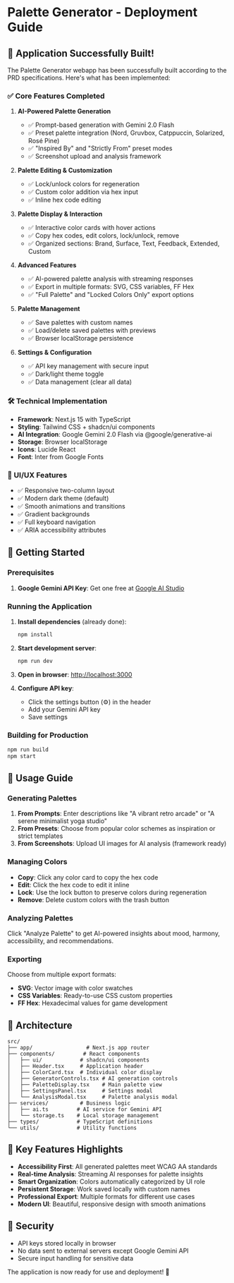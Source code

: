 # Palette Generator - Deployment Guide

## 🎉 Application Successfully Built!

The Palette Generator webapp has been successfully built according to the PRD specifications. Here's what has been implemented:

### ✅ Core Features Completed

1. **AI-Powered Palette Generation**
   - ✅ Prompt-based generation with Gemini 2.0 Flash
   - ✅ Preset palette integration (Nord, Gruvbox, Catppuccin, Solarized, Rosé Pine)
   - ✅ "Inspired By" and "Strictly From" preset modes
   - ✅ Screenshot upload and analysis framework

2. **Palette Editing & Customization**
   - ✅ Lock/unlock colors for regeneration
   - ✅ Custom color addition via hex input
   - ✅ Inline hex code editing

3. **Palette Display & Interaction**
   - ✅ Interactive color cards with hover actions
   - ✅ Copy hex codes, edit colors, lock/unlock, remove
   - ✅ Organized sections: Brand, Surface, Text, Feedback, Extended, Custom

4. **Advanced Features**
   - ✅ AI-powered palette analysis with streaming responses
   - ✅ Export in multiple formats: SVG, CSS variables, FF Hex
   - ✅ "Full Palette" and "Locked Colors Only" export options

5. **Palette Management**
   - ✅ Save palettes with custom names
   - ✅ Load/delete saved palettes with previews
   - ✅ Browser localStorage persistence

6. **Settings & Configuration**
   - ✅ API key management with secure input
   - ✅ Dark/light theme toggle
   - ✅ Data management (clear all data)

### 🛠️ Technical Implementation

- **Framework**: Next.js 15 with TypeScript
- **Styling**: Tailwind CSS + shadcn/ui components
- **AI Integration**: Google Gemini 2.0 Flash via @google/generative-ai
- **Storage**: Browser localStorage
- **Icons**: Lucide React
- **Font**: Inter from Google Fonts

### 🎨 UI/UX Features

- ✅ Responsive two-column layout
- ✅ Modern dark theme (default)
- ✅ Smooth animations and transitions
- ✅ Gradient backgrounds
- ✅ Full keyboard navigation
- ✅ ARIA accessibility attributes

## 🚀 Getting Started

### Prerequisites
1. **Google Gemini API Key**: Get one free at [Google AI Studio](https://makersuite.google.com/app/apikey)

### Running the Application

1. **Install dependencies** (already done):
   ```bash
   npm install
   ```

2. **Start development server**:
   ```bash
   npm run dev
   ```

3. **Open in browser**: [http://localhost:3000](http://localhost:3000)

4. **Configure API key**:
   - Click the settings button (⚙️) in the header
   - Add your Gemini API key
   - Save settings

### Building for Production

```bash
npm run build
npm start
```

## 📱 Usage Guide

### Generating Palettes

1. **From Prompts**: Enter descriptions like "A vibrant retro arcade" or "A serene minimalist yoga studio"
2. **From Presets**: Choose from popular color schemes as inspiration or strict templates
3. **From Screenshots**: Upload UI images for AI analysis (framework ready)

### Managing Colors

- **Copy**: Click any color card to copy the hex code
- **Edit**: Click the hex code to edit it inline
- **Lock**: Use the lock button to preserve colors during regeneration
- **Remove**: Delete custom colors with the trash button

### Analyzing Palettes

Click "Analyze Palette" to get AI-powered insights about mood, harmony, accessibility, and recommendations.

### Exporting

Choose from multiple export formats:
- **SVG**: Vector image with color swatches
- **CSS Variables**: Ready-to-use CSS custom properties  
- **FF Hex**: Hexadecimal values for game development

## 🔧 Architecture

```
src/
├── app/                 # Next.js app router
├── components/         # React components
│   ├── ui/            # shadcn/ui components
│   ├── Header.tsx     # Application header
│   ├── ColorCard.tsx  # Individual color display
│   ├── GeneratorControls.tsx # AI generation controls
│   ├── PaletteDisplay.tsx    # Main palette view
│   ├── SettingsPanel.tsx     # Settings modal
│   └── AnalysisModal.tsx     # Palette analysis modal
├── services/          # Business logic
│   ├── ai.ts         # AI service for Gemini API
│   └── storage.ts    # Local storage management
├── types/            # TypeScript definitions
└── utils/            # Utility functions
```

## 🎯 Key Features Highlights

- **Accessibility First**: All generated palettes meet WCAG AA standards
- **Real-time Analysis**: Streaming AI responses for palette insights
- **Smart Organization**: Colors automatically categorized by UI role
- **Persistent Storage**: Work saved locally with custom names
- **Professional Export**: Multiple formats for different use cases
- **Modern UI**: Beautiful, responsive design with smooth animations

## 🔐 Security

- API keys stored locally in browser
- No data sent to external servers except Google Gemini API
- Secure input handling for sensitive data

The application is now ready for use and deployment! 🚀
